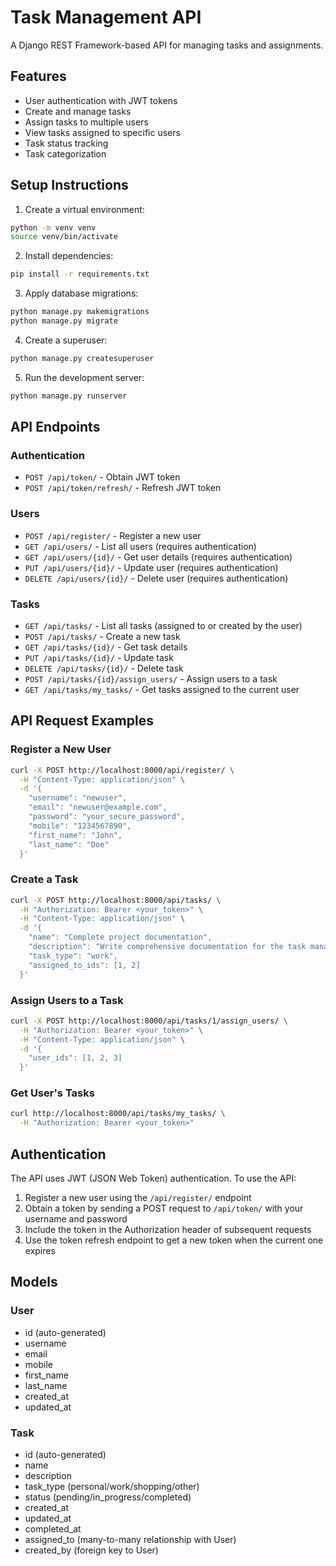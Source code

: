 # Task Management API

A Django REST Framework-based API for managing tasks and assignments.

## Features

- User authentication with JWT tokens
- Create and manage tasks
- Assign tasks to multiple users
- View tasks assigned to specific users
- Task status tracking
- Task categorization

## Setup Instructions

1. Create a virtual environment:
```bash
python -m venv venv
source venv/bin/activate
```

2. Install dependencies:
```bash
pip install -r requirements.txt
```

3. Apply database migrations:
```bash
python manage.py makemigrations
python manage.py migrate
```

4. Create a superuser:
```bash
python manage.py createsuperuser
```

5. Run the development server:
```bash
python manage.py runserver
```

## API Endpoints

### Authentication
- `POST /api/token/` - Obtain JWT token
- `POST /api/token/refresh/` - Refresh JWT token

### Users
- `POST /api/register/` - Register a new user
- `GET /api/users/` - List all users (requires authentication)
- `GET /api/users/{id}/` - Get user details (requires authentication)
- `PUT /api/users/{id}/` - Update user (requires authentication)
- `DELETE /api/users/{id}/` - Delete user (requires authentication)

### Tasks
- `GET /api/tasks/` - List all tasks (assigned to or created by the user)
- `POST /api/tasks/` - Create a new task
- `GET /api/tasks/{id}/` - Get task details
- `PUT /api/tasks/{id}/` - Update task
- `DELETE /api/tasks/{id}/` - Delete task
- `POST /api/tasks/{id}/assign_users/` - Assign users to a task
- `GET /api/tasks/my_tasks/` - Get tasks assigned to the current user

## API Request Examples

### Register a New User
```bash
curl -X POST http://localhost:8000/api/register/ \
  -H "Content-Type: application/json" \
  -d '{
    "username": "newuser",
    "email": "newuser@example.com",
    "password": "your_secure_password",
    "mobile": "1234567890",
    "first_name": "John",
    "last_name": "Doe"
  }'
```

### Create a Task
```bash
curl -X POST http://localhost:8000/api/tasks/ \
  -H "Authorization: Bearer <your_token>" \
  -H "Content-Type: application/json" \
  -d '{
    "name": "Complete project documentation",
    "description": "Write comprehensive documentation for the task management API",
    "task_type": "work",
    "assigned_to_ids": [1, 2]
  }'
```

### Assign Users to a Task
```bash
curl -X POST http://localhost:8000/api/tasks/1/assign_users/ \
  -H "Authorization: Bearer <your_token>" \
  -H "Content-Type: application/json" \
  -d '{
    "user_ids": [1, 2, 3]
  }'
```

### Get User's Tasks
```bash
curl http://localhost:8000/api/tasks/my_tasks/ \
  -H "Authorization: Bearer <your_token>"
```

## Authentication

The API uses JWT (JSON Web Token) authentication. To use the API:

1. Register a new user using the `/api/register/` endpoint
2. Obtain a token by sending a POST request to `/api/token/` with your username and password
3. Include the token in the Authorization header of subsequent requests
4. Use the token refresh endpoint to get a new token when the current one expires

## Models

### User
- id (auto-generated)
- username
- email
- mobile
- first_name
- last_name
- created_at
- updated_at

### Task
- id (auto-generated)
- name
- description
- task_type (personal/work/shopping/other)
- status (pending/in_progress/completed)
- created_at
- updated_at
- completed_at
- assigned_to (many-to-many relationship with User)
- created_by (foreign key to User) 